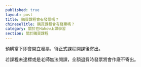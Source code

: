 ```yaml
---
published: true
layout: post
title: 購買課程會有發票嗎？
chineseTitle: 購買課程會有發票嗎？
category: 關於在Hahow上課學習
section: 關於購買課程
---
```


 

預購當下即會開立發票，待正式課程開課後寄出。

若課程未達標或是老師無法開課，全額退費時發票將會作廢不寄出。
